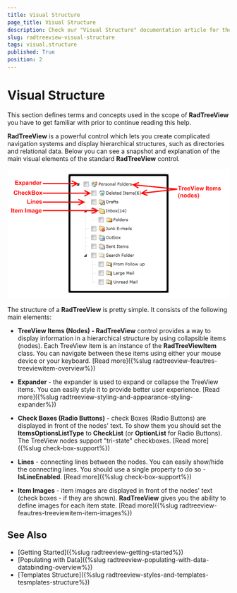 ```yaml
---
title: Visual Structure
page_title: Visual Structure
description: Check our "Visual Structure" documentation article for the RadTreeView WPF control.
slug: radtreeview-visual-structure
tags: visual,structure
published: True
position: 2
---
```


# Visual Structure

This section defines terms and concepts used in the scope of __RadTreeView__ you have to get familiar with prior to continue reading this help.

__RadTreeView__ is a powerful control which lets you create complicated navigation systems and display hierarchical structures, such as directories and relational data. Below you can see a snapshot and explanation of the main visual elements of the standard __RadTreeView__ control.

![](images/RadTreeView_VisualStructure_001.png)

The structure of a __RadTreeView__ is pretty simple. It consists of the following main elements:

* __TreeView Items (Nodes) - RadTreeView__ control provides a way to display information in a hierarchical structure by using collapsible items (nodes). Each TreeView item is an instance of the __RadTreeViewItem__ class. You can navigate between these items using either your mouse device or your keyboard. [Read more]({%slug radtreeview-feautres-treeviewitem-overview%})

* __Expander__ - the expander is used to expand or collapse the TreeView items. You can easily style it to provide better user experience. [Read more]({%slug radtreeview-styling-and-appearance-styling-expander%})

* __Check Boxes (Radio Buttons)__ - check Boxes (Radio Buttons) are displayed in front of the nodes' text. To show them you should set the __ItemsOptionsListType__ to __CheckList__ (or __OptionList__ for Radio Buttons). The TreeView nodes support "tri-state" checkboxes. [Read more]({%slug check-box-support%})

* __Lines__ - connecting lines between the nodes. You can easily show/hide the connecting lines. You should use a single property to do so - __IsLineEnabled__. [Read more]({%slug check-box-support%})

* __Item Images__ - item images are displayed in front of the nodes' text (check boxes - if they are shown). __RadTreeView__ gives you the ability to define images for each item state. [Read more]({%slug radtreeview-feautres-treeviewitem-item-images%})

## See Also
 * [Getting Started]({%slug radtreeview-getting-started%})
 * [Populating with Data]({%slug radtreeview-populating-with-data-databinding-overview%})
 * [Templates Structure]({%slug radtreeview-styles-and-templates-tesmplates-structure%})

